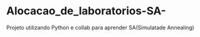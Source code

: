 # Alocacao_de_laboratorios-SA-
Projeto utilizando Python e collab para aprender SA(Simulatade Annealing)
